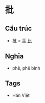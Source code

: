 # 批

## Cấu trúc
* 批 = [手](手.md) [比](比.md)

## Nghĩa

* phê, phê bình

## Tags
* Hán Việt

<script>window.HANZI_FIELD='批';</script>
